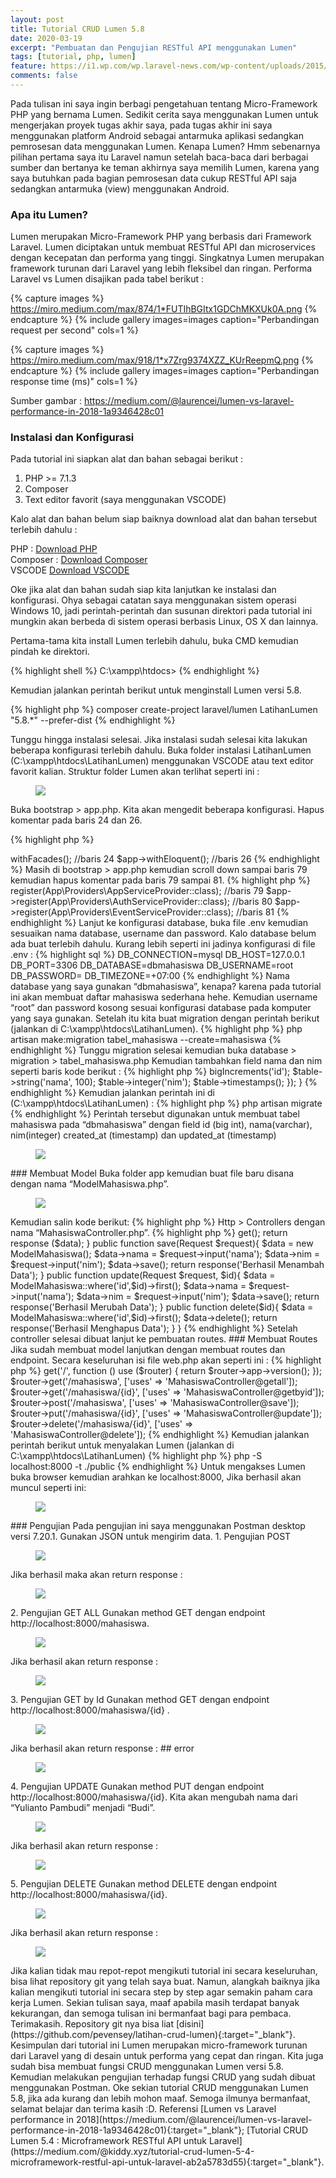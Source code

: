```yaml
---
layout: post
title: Tutorial CRUD Lumen 5.8
date: 2020-03-19
excerpt: "Pembuatan dan Pengujian RESTful API menggunakan Lumen"
tags: [tutorial, php, lumen]
feature: https://i1.wp.com/wp.laravel-news.com/wp-content/uploads/2015/04/lumen.png?resize=2200%2C1125
comments: false
---
```


Pada tulisan ini saya ingin berbagi pengetahuan tentang Micro-Framework PHP yang bernama Lumen. 
Sedikit cerita saya menggunakan Lumen untuk mengerjakan proyek tugas akhir saya, 
pada tugas akhir ini saya menggunakan platform Android sebagai antarmuka aplikasi sedangkan pemrosesan data menggunakan Lumen. 
Kenapa Lumen? Hmm sebenarnya pilihan pertama saya itu Laravel namun setelah baca-baca dari berbagai sumber dan bertanya ke teman akhirnya saya memilih Lumen, karena yang saya butuhkan pada bagian pemrosesan data cukup RESTful API saja sedangkan antarmuka (view) menggunakan Android.	 

### Apa itu Lumen?
Lumen merupakan Micro-Framework PHP yang berbasis dari Framework Laravel. Lumen diciptakan untuk membuat RESTful API dan microservices dengan kecepatan dan performa yang tinggi. Singkatnya Lumen merupakan framework turunan dari Laravel yang lebih fleksibel dan ringan. 
Performa Laravel vs Lumen disajikan pada tabel berikut :

{% capture images %}
	https://miro.medium.com/max/874/1*FUTIhBGItx1GDChMKXUk0A.png
{% endcapture %}
{% include gallery images=images caption="Perbandingan request per second" cols=1 %}

{% capture images %}
	https://miro.medium.com/max/918/1*x7Zrg9374XZZ_KUrReepmQ.png
{% endcapture %}
{% include gallery images=images caption="Perbandingan response time (ms)" cols=1 %}

Sumber gambar : https://medium.com/@laurencei/lumen-vs-laravel-performance-in-2018-1a9346428c01

### Instalasi dan Konfigurasi
Pada tutorial ini siapkan alat dan bahan sebagai berikut :
1. PHP >= 7.1.3
2. Composer
3. Text editor favorit (saya menggunakan VSCODE)

Kalo alat dan bahan belum siap baiknya download alat dan bahan tersebut terlebih dahulu :

PHP : [Download PHP](https://www.apachefriends.org/index.html)<br>
Composer : [Download Composer](https://getcomposer.org/)<br>
VSCODE [Download VSCODE](https://code.visualstudio.com/)<br>

Oke jika alat dan bahan sudah siap kita lanjutkan ke instalasi dan konfigurasi.
Ohya sebagai catatan saya menggunakan sistem operasi Windows 10, jadi perintah-perintah dan susunan direktori pada tutorial ini mungkin akan berbeda di sistem operasi berbasis Linux, OS X dan lainnya.

Pertama-tama kita install Lumen terlebih dahulu, buka CMD kemudian pindah ke direktori.

{% highlight shell %}
C:\xampp\htdocs>
{% endhighlight %}

Kemudian jalankan perintah berikut untuk menginstall Lumen versi 5.8.

{% highlight php %}
composer create-project laravel/lumen LatihanLumen "5.8.*" --prefer-dist 
{% endhighlight %}


Tunggu hingga instalasi selesai. Jika instalasi sudah selesai kita lakukan beberapa konfigurasi terlebih dahulu.
Buka  folder instalasi LatihanLumen (C:\xampp\htdocs\LatihanLumen) menggunakan VSCODE atau text editor favorit kalian. Struktur folder Lumen akan terlihat seperti ini :

<figure>
    <a href="{{ site.url }}/assets/img/ss-vscode-1.png"><img src="{{ site.url }}/assets/img/ss-vscode-1.png"></a>
</figure>

Buka bootstrap > app.php. Kita akan mengedit beberapa konfigurasi. Hapus komentar pada baris 24 dan 26.

{% highlight php %}
<?php
...

 $app->withFacades(); //baris 24
 
 $app->withEloquent(); //baris 26
{% endhighlight %}

Masih di bootstrap > app.php kemudian scroll down sampai baris 79 kemudian hapus komentar pada baris 79 sampai 81.

{% highlight php %}
<?php
...
  
$app->register(App\Providers\AppServiceProvider::class); //baris 79
$app->register(App\Providers\AuthServiceProvider::class); //baris 80
$app->register(App\Providers\EventServiceProvider::class); //baris 81
{% endhighlight %}

Lanjut ke konfigurasi database, buka file .env kemudian sesuaikan nama database, username dan password. Kalo database belum ada buat terlebih dahulu. Kurang lebih seperti ini jadinya konfigurasi di file .env :

{% highlight sql %}
DB_CONNECTION=mysql
DB_HOST=127.0.0.1
DB_PORT=3306
DB_DATABASE=dbmahasiswa
DB_USERNAME=root
DB_PASSWORD=
DB_TIMEZONE=+07:00
{% endhighlight %}

Nama database yang saya gunakan “dbmahasiswa”, kenapa? karena pada tutorial ini akan membuat daftar mahasiswa sederhana hehe. Kemudian username “root” dan password kosong sesuai konfigurasi database pada komputer yang saya gunakan.
Setelah itu kita buat migration dengan perintah berikut (jalankan di C:\xampp\htdocs\LatihanLumen).

{% highlight php %}
php artisan make:migration tabel_mahasiswa --create=mahasiswa
{% endhighlight %}

Tunggu migration selesai kemudian buka database > migration > tabel_mahasiswa.php
Kemudian tambahkan field nama dan nim seperti baris kode berikut :

{% highlight php %}
<?php
...
  
public function up()
{
    Schema::create('mahasiswa', function (Blueprint $table) {
        $table->bigIncrements('id');
        $table->string('nama', 100);
        $table->integer('nim');
        $table->timestamps();
    });
}
{% endhighlight %}

Kemudian jalankan perintah ini di (C:\xampp\htdocs\LatihanLumen) :

{% highlight php %}
php artisan migrate
{% endhighlight %}

Perintah tersebut digunakan untuk membuat tabel mahasiswa pada “dbmahasiswa” dengan field id (big int), nama(varchar), nim(integer) created_at (timestamp) dan updated_at (timestamp)

<figure>
    <a href="{{ site.url }}/assets/img/ss-vscode-1.png"><img src="{{ site.url }}/assets/img/ss-vscode-3.png"></a>
</figure>

### Membuat Model
Buka folder app kemudian buat file baru disana dengan nama “ModelMahasiswa.php”.

<figure>
    <a href="{{ site.url }}/assets/img/ss-vscode-1.png"><img src="{{ site.url }}/assets/img/ss-vscode-4.png"></a>
</figure>

Kemudian salin kode berikut:

{% highlight php %}
<?php

namespace App;

use Illuminate\Database\Eloquent\Model;

class ModelMahasiswa extends Model
{
   protected $table = 'mahasiswa'; 
}
{% endhighlight %}


Catatan : $table diisi nama tabel yang kita buat pada database.
Lanjut ke pembuatan controller.

### Membuat Controller
Lumen merupakan microframework turunan Laravel dengan beberapa komponen yang sudah dilepas sehingga kita tidak bisa menggunakan php artisan untuk membuat controller. Kenapa dilepas? karena dengan dilepasnya beberapa komponen/library dari Laravel bisa membuat Lumen semakin ringan. Jadi mau tidak mau kita harus membuat file controller secara manual.
Oke, sekarang kita buat file baru di app > Http > Controllers dengan nama “MahasiswaController.php”.

{% highlight php %}
<?php

namespace App\Http\Controllers;

use App\ModelMahasiswa;
use Illuminate\Http\Request;

class MahasiswaController extends Controller
{
    /**
     * Create a new controller instance.
     *
     * @return void
     */
    public function __construct()
    {
        //
    }

    public function getall(){
        $data = ModelMahasiswa::all();
        return response($data);
    }
    public function getbyid($id){
        $data = ModelMahasiswa::where('id',$id)->get();
        return response ($data);
    }
    public function save(Request $request){
        $data = new ModelMahasiswa();
        $data->nama = $request->input('nama');
        $data->nim = $request->input('nim');
        $data->save();
    
        return response('Berhasil Menambah Data');
    }
    public function update(Request $request, $id){
        $data = ModelMahasiswa::where('id',$id)->first();
        $data->nama = $request->input('nama');
        $data->nim = $request->input('nim');
        $data->save();
    
        return response('Berhasil Merubah Data');
    }
    
    public function delete($id){
        $data = ModelMahasiswa::where('id',$id)->first();
        $data->delete();
    
        return response('Berhasil Menghapus Data');
    }
}
{% endhighlight %}

Setelah controller selesai dibuat lanjut ke pembuatan routes.

### Membuat Routes
Jika sudah membuat model lanjutkan dengan membuat routes dan endpoint. Secara keseluruhan isi file web.php akan seperti ini :

{% highlight php %}
<?php
...
    
$router->get('/', function () use ($router) {
    return $router->app->version();
});

$router->get('/mahasiswa', ['uses' => 'MahasiswaController@getall']);
$router->get('/mahasiswa/{id}', ['uses' => 'MahasiswaController@getbyid']);
$router->post('/mahasiswa', ['uses' => 'MahasiswaController@save']);
$router->put('/mahasiswa/{id}', ['uses' => 'MahasiswaController@update']);
$router->delete('/mahasiswa/{id}', ['uses' => 'MahasiswaController@delete']);
{% endhighlight %}

Kemudian jalankan perintah berikut untuk menyalakan Lumen (jalankan di C:\xampp\htdocs\LatihanLumen)

{% highlight php %}
php -S localhost:8000 -t ./public
{% endhighlight %}

Untuk mengakses Lumen buka browser kemudian arahkan ke localhost:8000, Jika berhasil akan muncul seperti ini:

<figure>
    <a href="{{ site.url }}/assets/img/ss-vscode-1.png"><img src="{{ site.url }}/assets/img/ss-vscode-5.png"></a>
</figure>

### Pengujian
Pada pengujian ini saya menggunakan Postman desktop versi 7.20.1. Gunakan JSON untuk mengirim data.
1. Pengujian POST
<figure>
    <a href="{{ site.url }}/assets/img/ss-vscode-1.png"><img src="{{ site.url }}/assets/img/pengujian-post-request.png"></a>
</figure>

Jika berhasil maka akan return response :
<figure>
    <a href="{{ site.url }}/assets/img/ss-vscode-1.png"><img src="{{ site.url }}/assets/img/pengujian-post-response.png"></a>
</figure>

2. Pengujian GET ALL

Gunakan method GET dengan endpoint http://localhost:8000/mahasiswa.
<figure>
    <a href="{{ site.url }}/assets/img/ss-vscode-1.png"><img src="{{ site.url }}/assets/img/pengujian-getall-response.png"></a>
</figure>

Jika berhasil akan return response :
<figure>
    <a href="{{ site.url }}/assets/img/ss-vscode-1.png"><img src="{{ site.url }}/assets/img/pengujian-getall-response.png"></a>
</figure>

3. Pengujian GET by Id
Gunakan method GET dengan endpoint http://localhost:8000/mahasiswa/{id} .
<figure>
    <a href="{{ site.url }}/assets/img/ss-vscode-1.png"><img src="{{ site.url }}/assets/img/pengujian-getbyid-request.png"></a>
</figure>

Jika berhasil akan return response :
## error
<figure>
    <a href="{{ site.url }}/assets/img/ss-vscode-1.png"><img src="{{ site.url }}/assets/img/pengujian-getall-response.png"></a>
</figure>

4. Pengujian UPDATE
Gunakan method PUT dengan endpoint http://localhost:8000/mahasiswa/{id}. Kita akan mengubah nama dari “Yulianto Pambudi” menjadi “Budi”.
<figure>
    <a href="{{ site.url }}/assets/img/ss-vscode-1.png"><img src="{{ site.url }}/assets/img/pengujian-put-request.png"></a>
</figure>

Jika berhasil akan return response :
<figure>
    <a href="{{ site.url }}/assets/img/ss-vscode-1.png"><img src="{{ site.url }}/assets/img/pengujian-put-response.png"></a>
</figure>
5. Pengujian DELETE
Gunakan method DELETE dengan endpoint http://localhost:8000/mahasiswa/{id}.
<figure>
    <a href="{{ site.url }}/assets/img/ss-vscode-1.png"><img src="{{ site.url }}/assets/img/pengujian-delete-request.png"></a>
</figure>

Jika berhasil akan return response :
<figure>
    <a href="{{ site.url }}/assets/img/ss-vscode-1.png"><img src="{{ site.url }}/assets/img/pengujian-delete-response.png"></a>
</figure>

Jika kalian tidak mau repot-repot mengikuti tutorial ini secara keseluruhan, bisa lihat repository git yang telah saya buat. Namun, alangkah baiknya jika kalian mengikuti tutorial ini secara step by step agar semakin paham cara kerja Lumen.
Sekian tulisan saya, maaf apabila masih terdapat banyak kekurangan, dan semoga tulisan ini bermanfaat bagi para pembaca. Terimakasih.

Repository git nya bisa liat [disini](https://github.com/pevensey/latihan-crud-lumen){:target="_blank"}.
Kesimpulan dari tutorial ini Lumen merupakan micro-framework turunan dari Laravel yang di desain untuk performa yang cepat dan ringan. Kita juga sudah bisa membuat fungsi CRUD menggunakan Lumen versi 5.8. Kemudian melakukan pengujian terhadap fungsi CRUD yang sudah dibuat menggunakan Postman.
Oke sekian tutorial CRUD menggunakan Lumen 5.8, jika ada kurang dan lebih mohon maaf. Semoga ilmunya bermanfaat, selamat belajar dan terima kasih :D.

Referensi

[Lumen vs Laravel performance in 2018](https://medium.com/@laurencei/lumen-vs-laravel-performance-in-2018-1a9346428c01){:target="_blank"};

[Tutorial CRUD Lumen 5.4 : Microframework RESTful API untuk Laravel](https://medium.com/@kiddy.xyz/tutorial-crud-lumen-5-4-microframework-restful-api-untuk-laravel-ab2a5783d55){:target="_blank"}.